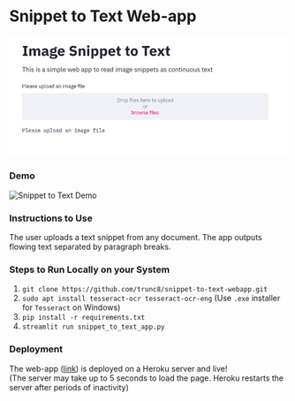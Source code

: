 # Snippet to Text Web-app

![Snippet to Text Interface](assets/snippet-to-text-demo.png)

### Demo
![Snippet to Text Demo](assets/snippet-to-text-demo.gif)

### Instructions to Use
The user uploads a text snippet from any document. The app outputs flowing text separated by paragraph breaks.

### Steps to Run Locally on your System
1. `git clone https://github.com/trunc8/snippet-to-text-webapp.git`
2. `sudo apt install tesseract-ocr tesseract-ocr-eng` (Use `.exe` installer for `Tesseract` on Windows)
3. `pip install -r requirements.txt`
4. `streamlit run snippet_to_text_app.py`

### Deployment
The web-app ([link](https://snippet-to-text.herokuapp.com/)) is deployed on a Heroku server and live!  
(The server may take up to 5 seconds to load the page. Heroku restarts the server after periods of inactivity)